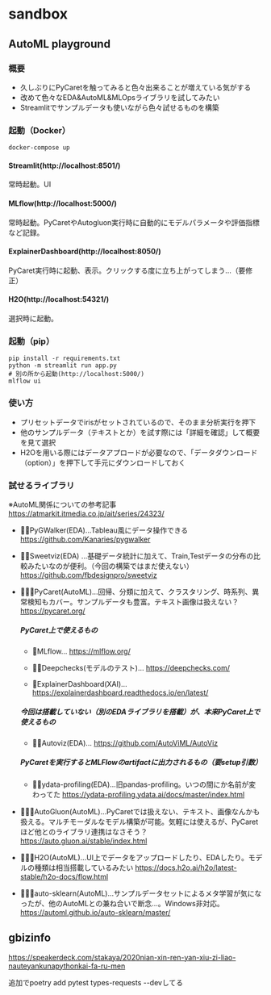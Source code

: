 # sandbox
## AutoML playground
### 概要
- 久しぶりにPyCaretを触ってみると色々出来ることが増えている気がする
- 改めて色々なEDA&AutoML&MLOpsライブラリを試してみたい
- Streamlitでサンプルデータも使いながら色々試せるものを構築

### 起動（Docker）
```
docker-compose up
```
####  Streamlit(http://localhost:8501/)
常時起動。UI
####  MLflow(http://localhost:5000/)
常時起動。PyCaretやAutogluon実行時に自動的にモデルパラメータや評価指標など記録。
####  ExplainerDashboard(http://localhost:8050/)
PyCaret実行時に起動、表示。クリックする度に立ち上がってしまう…（要修正）
####  H2O(http://localhost:54321/)
選択時に起動。

### 起動（pip）
```
pip install -r requirements.txt
python -m streamlit run app.py
# 別の所から起動(http://localhost:5000/)
mlflow ui
```

### 使い方
- プリセットデータでirisがセットされているので、そのまま分析実行を押下
- 他のサンプルデータ（テキストとか）を試す際には「詳細を確認」して概要を見て選択
- H2Oを用いる際にはデータアプロードが必要なので、「データダウンロード（option）」を押下して手元にダウンロードしておく

### 試せるライブラリ
※AutoML関係についての参考記事
https://atmarkit.itmedia.co.jp/ait/series/24323/

- 🕵‍♂️PyGWalker(EDA)…Tableau風にデータ操作できる
https://github.com/Kanaries/pygwalker

- 🕵‍♂️Sweetviz(EDA) …基礎データ統計に加えて、Train,Testデータの分布の比較みたいなのが便利。（今回の構築ではまだ使えない）
https://github.com/fbdesignpro/sweetviz

- 👨🏻‍💻PyCaret(AutoML)…回帰、分類に加えて、クラスタリング、時系列、異常検知もカバー。サンプルデータも豊富。テキスト画像は扱えない？
https://pycaret.org/

    ##### PyCaret上で使えるもの
    - 🔀MLflow…
    https://mlflow.org/

    - 👨‍🏫Deepchecks(モデルのテスト)…
    https://deepchecks.com/

    - 📰ExplainerDashboard(XAI)…
    https://explainerdashboard.readthedocs.io/en/latest/

    ##### 今回は搭載していない（別のEDAライブラリを搭載）が、本来PyCaret上で使えるもの
    - 🕵‍♂️Autoviz(EDA)…
    https://github.com/AutoViML/AutoViz

    ##### PyCaretを実行するとMLFlowのartifactに出力されるもの（要setup引数）
    - 🕵‍♂️ydata-profiling(EDA)…旧pandas-profiling。いつの間にか名前が変わってた
    https://ydata-profiling.ydata.ai/docs/master/index.html

- 👨🏻‍💻AutoGluon(AutoML)…PyCaretでは扱えない、テキスト、画像なんかも扱える。マルチモーダルなモデル構築が可能。気軽には使えるが、PyCaretほど他とのライブラリ連携はなさそう？
https://auto.gluon.ai/stable/index.html

- 👨🏻‍💻H2O(AutoML)…UI上でデータをアップロードしたり、EDAしたり。モデルの種類は相当搭載しているみたい
https://docs.h2o.ai/h2o/latest-stable/h2o-docs/flow.html

- 👨🏻‍💻auto-sklearn(AutoML)…サンプルデータセットによるメタ学習が気になったが、他のAutoMLとの兼ね合いで断念…。Windows非対応。
https://automl.github.io/auto-sklearn/master/

## gbizinfo
https://speakerdeck.com/stakaya/2020nian-xin-ren-yan-xiu-zi-liao-nauteyankunapythonkai-fa-ru-men

追加でpoetry add pytest types-requests --devしてる